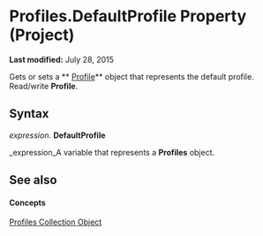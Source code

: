
# Profiles.DefaultProfile Property (Project)

 **Last modified:** July 28, 2015

Gets or sets a  ** [Profile](92ae9d1a-ea4d-1814-1655-f0798f4b18d0.md)** object that represents the default profile. Read/write **Profile**.

## Syntax

 _expression_. **DefaultProfile**

 _expression_A variable that represents a  **Profiles** object.


## See also


#### Concepts


 [Profiles Collection Object](0e25c828-6482-4d68-f482-ae72c919f338.md)
